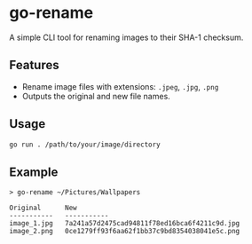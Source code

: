 # go-rename

A simple CLI tool for renaming images to their SHA-1 checksum.

## Features

- Rename image files with extensions: `.jpeg`, `.jpg`, `.png`
- Outputs the original and new file names.

## Usage

```sh
go run . /path/to/your/image/directory
```

## Example

```
> go-rename ~/Pictures/Wallpapers

Original      New
-----------   -----------
image_1.jpg   7a241a57d2475cad94811f78ed16bca6f4211c9d.jpg
image_2.png   0ce1279ff93f6aa62f1bb37c9bd8354038041e5c.png
```
